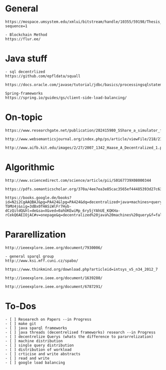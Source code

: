 # General
    https://mospace.umsystem.edu/xmlui/bitstream/handle/10355/59198/Thesis_2016_Jangid.pdf?sequence=1  

    - Blockchain Method
    https://flur.ee/ 

# Java stuff

    - sql decentrlized
    https://github.com/epfldata/squall

    https://docs.oracle.com/javase/tutorial/jdbc/basics/processingsqlstatements.html

    Spring-frameworks
    https://spring.io/guides/gs/client-side-load-balancing/

# On-topic

    https://www.researchgate.net/publication/282415980_SShare_a_simulator_for_studying_and_evaluating_decentralized_SPARQL_query_processing

    http://www.websemanticsjournal.org/index.php/ps/article/viewFile/218/213

    http://www.aifb.kit.edu/images/2/27/2007_1342_Haase_A_Decentralized_1.pdf

# Algorithmic

    http://www.sciencedirect.com/science/article/pii/S0167739X08000344

    https://pdfs.semanticscholar.org/370a/4ee7ea3e85cac3565ef44485393d27c63075.pdf

    https://books.google.de/books?id=N2i2CgAAQBAJ&pg=PA424&lpg=PA424&dq=decentralized+java+machines+query&source=bl&ots=4bX-TbMU4j&sig=3dBx0fHASiWlFr7Hyb-dCzQitdQ&hl=de&sa=X&ved=0ahUKEwiMp_6ry5jYAhUE_KQKHa-rCekQ6AEIOjAC#v=onepage&q=decentralized%20java%20machines%20query&f=false

# Pararellization 

    http://ieeexplore.ieee.org/document/7930006/

    - general sparql group
    http://www.ksi.mff.cuni.cz/spabo/

    https://www.thinkmind.org/download.php?articleid=intsys_v5_n34_2012_7

    http://ieeexplore.ieee.org/document/1639280/

    http://ieeexplore.ieee.org/document/6787291/

# To-Dos
    - [ ] Researech on Papers --in Progress
    - [ ] make git
    - [ ] java sparql frameworks
    - [ ] java threads (decentrelised frameworks) research --in Progress
    - [ ] decentrelize Querys (whats the difference to pararrelization)
    - [ ] machine distribution
    - [ ] single query distribution
    - [ ] distribution of workload
    - [ ] crticise and write abstracts
    - [ ] read and write
    - [ ] google load balancing